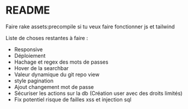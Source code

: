 # README

Faire rake assets:precompile si tu veux faire fonctionner js et tailwind

Liste de choses restantes à faire : 

- Responsive
- Déploiement
- Hachage et regex des mots de passes
- Hover de la searchbar
- Valeur dynamique du git repo view
- style pagination
- Ajout changement mot de passe
- Sécuriser les actions sur la db (Création user avec des droits limités)
- Fix potentiel risque de failles xss et injection sql
